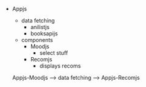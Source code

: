

- Appjs
    - data fetching
        - anilistjs
        - booksapijs
    - components
        - Moodjs
            - select stuff
        - Recomjs
            - displays recoms

    Appjs-Moodjs --> data fetching --> Appjs-Recomjs
